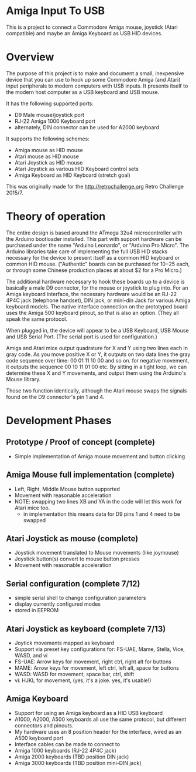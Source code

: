 # Amiga Input To USB

This is a project to connect a Commodore Amiga mouse, joystick
(Atari compatible) and maybe an Amiga Keyboard as USB HID
devices.

# Overview

The purpose of this project is to make and document a small,
inexpensive device that you can use to hook up some Commodore Amiga
(and Atari) input peripherals to modern computers with USB inputs.
It presents itself to the modern host computer as a USB keyboard
and USB mouse.

It has the following supported ports:

- D9 Male mouse/joystick port
- RJ-22 Amiga 1000 Keyboard port
- alternately, DIN connector can be used for A2000 keyboard

It supports the following schemes:

- Amiga mouse as HID mouse
- Atari mouse as HID mouse
- Atari Joystick as HID mouse
- Atari Joystick as various HID Keyboard control sets
- Amiga Keyboard as HID Keyboard (stretch goal)

This was originally made for the http://retrochallenge.org Retro
Challenge 2015/7.

# Theory of operation 

The entire design is based around the ATmega 32u4 microcontroller
with the Arduino bootloader installed.  This part with support
hardware can be purchased under the name "Arduino Leonardo", or
"Arduino Pro Micro".  The Arduino libraries take care of implementing
the full USB HID stacks necessary for the device to present itself
as a common HID keyboard or common HID mouse.  ("Authentic" boards
can be purchased for $10-$25 each, or through some Chinese production
places at about $2 for a Pro Micro.)

The additional hardware necessary to hook these boards up to a
device is basically a male D9 connector, for the mouse or joystick
to plug into.  For an Amiga keyboard interface, the necessary
hardware would be an RJ-22 4P4C jack (telephone handset), DIN jack,
or mini-din Jack for various Amiga keyboard models.  The native
interface connection on the prototyped board uses the Amiga 500
keyboard pinout, so that is also an option. (They all speak the
same protocol.

When plugged in, the device will appear to be a USB Keyboard, USB
Mouse and USB Serial Port.  (The serial port is used for configuration.)

Amiga and Atari mice output quadrature for X and Y using two lines
each in gray code.  As you move positive X or Y, it outputs on two
data lines the gray code sequence over time: 00 01 11 10 00 and so
on.  for negative movement, it outputs the sequence 00 10 11 01 00
etc.  By sitting in a tight loop, we can determine these X and Y
movements, and output them using the Arduino's Mouse library.

Those two function identically, although the Atari mouse swaps the
signals found on the D9 connector's pin 1 and 4.

# Development Phases

## Prototype / Proof of concept (complete)
- Simple implementation of Amiga mouse movement and button clicking

## Amiga Mouse full implementation (complete)
- Left, Right, Middle Mouse button supported
- Movement with reasonable acceleration
- NOTE: swapping two lines XB and YA in the code will let this work for Atari mice too.
  - in implementation this means data for D9 pins 1 and 4 need to be swapped

## Atari Joystick as mouse (complete)
- Joystick movement translated to Mouse movements (like joymouse)
- Joystick button(s) convert to mouse button presses
- Movement with reasonable acceleration

## Serial configuration (complete 7/12)
- simple serial shell to change configuration parameters
- display currently configured modes
- stored in EEPROM

## Atari Joystick as keyboard (complete 7/13)
- Joytick movements mapped as keyboard
- Support via preset key configurations for: FS-UAE, Mame, Stella, Vice, WASD, and vi
 - FS-UAE: Arrow keys for movement, right ctrl, right alt for buttons
 - MAME: Arrow keys for movement, left ctrl, left alt, space for buttons
 - WASD: WASD for movement, space bar, ctrl, shift
 - vi: HJKL for movement, (yes, it's a joke. yes, it's usable!)

## Amiga Keyboard
- Support for using an Amiga keyboard as a HID USB keyboard
 - A1000, A2000, A500 keyboards all use the same protocol, but different connectors and pinouts.
 - My hardware uses an 8 position header for the interface, wired as an A500 keyboard port
 - Interface cables can be made to connect to 
  - Amiga 1000 keyboards (RJ-22 4P4C jack)
  - Amiga 2000 keyboards (TBD position DIN jack)
  - Amiga 3000 keyboards (TBD position mini-DIN jack)
   
